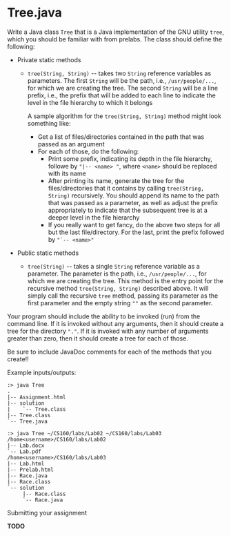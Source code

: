 Tree.java
=========

Write a Java class `Tree` that is a Java implementation of the GNU utility
`tree`, which you should be familiar with from prelabs. The class should define
the following:

* Private static methods
  * `tree(String, String)` -- takes two `String` reference variables as
    parameters. The first `String` will be the path, i.e., `/usr/people/...`,
    for which we are creating the tree. The second `String` will be a line
    prefix, i.e., the prefix that will be added to each line to indicate the
    level in the file hierarchy to which it belongs

    A sample algorithm for the `tree(String, String)` method might look something like:
    * Get a list of files/directories contained in the path that was passed as
      an argument
    * For each of those, do the following:
      * Print some prefix, indicating its depth in the file hierarchy, followe
        by `"|-- <name> "`, where `<name>` should be replaced with its name
      * After printing its name, generate the tree for the files/directories
        that it contains by calling `tree(String, String)` recursively. You
        should append its name to the path that was passed as a parameter, as
        well as adjust the prefix appropriately to indicate that the subsequent
        tree is at a deeper level in the file hierarchy
      * If you really want to get fancy, do the above two steps for all but the
        last file/directory. For the last, print the prefix followed by `` "`--
        <name>" ``

* Public static methods
  * `tree(String)` -- takes a single `String` reference variable as a parameter.
    The parameter is the path, i.e., `/usr/people/...`, for which we are
    creating the tree. This method is the entry point for the recursive method
    `tree(String, String)` described above. It will simply call the recursive
    `tree` method, passing its parameter as the first parameter and the empty
    string `""` as the second parameter.

Your program should include the ability to be invoked (run) from the command
line. If it is invoked without any arguments, then it should create a tree for
the directory `"."`. If it is invoked with any number of arguments greater than
zero, then it should create a tree for each of those.

Be sure to include JavaDoc comments for each of the methods that you create!!

Example inputs/outputs:

```
:> java Tree
.
|-- Assignment.html
|-- solution
|    `-- Tree.class
|-- Tree.class
`-- Tree.java

:> java Tree ~/CS160/labs/Lab02 ~/CS160/labs/Lab03
/home<username>/CS160/labs/Lab02
|-- Lab.docx
`-- Lab.pdf
/home<username>/CS160/labs/Lab03
|-- Lab.html
|-- Prelab.html
|-- Race.java
|-- Race.class
`-- solution
     |-- Race.class
     `-- Race.java
```

Submitting your assignment

**TODO**
